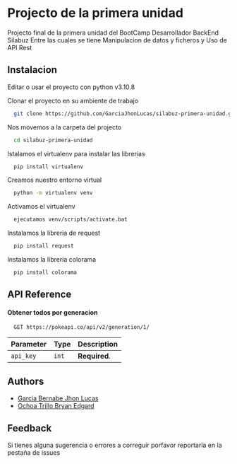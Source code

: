 # Projecto de la primera unidad

Projecto final de la primera unidad del BootCamp Desarrollador BackEnd Silabuz Entre las cuales se tiene Manipulacion de datos y ficheros y Uso de API Rest


## Instalacion

Editar o usar el proyecto con python v3.10.8

Clonar el proyecto en su ambiente de trabajo
```bash
  git clone https://github.com/GarciaJhonLucas/silabuz-primera-unidad.git
```

Nos movemos a la carpeta del projecto
```bash
  cd silabuz-primera-unidad
```

Istalamos el virtualenv para instalar las librerias
```bash
  pip install virtualenv
```

Creamos nuestro entorno virtual 
```bash
  python -m virtualenv venv
```

Activamos el virtualenv
```bash
  ejecutamos venv/scripts/activate.bat
```

Instalamos la libreria de request
```bash
  pip install request
```

Instalamos la libreria colorama
```bash
  pip install colorama
```

## API Reference

#### Obtener todos por generacion

```http
  GET https://pokeapi.co/api/v2/generation/1/
```

| Parameter | Type     | Description  |
| :-------- | :------- | :----------- |
| `api_key` | `int` | **Required**. |

## Authors

- [Garcia Bernabe Jhon Lucas](https://www.github.com/GarciaJhonLucas)
- [Ochoa Trillo Bryan Edgard](https://github.com/akajar)


## Feedback

Si tienes alguna sugerencia o errores a correguir porfavor reportarla en la pestaña de issues

